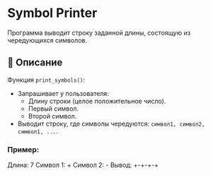 # Symbol Printer

Программа выводит строку заданной длины, состоящую из чередующихся символов.

## 📌 Описание

Функция `print_symbols()`:

- Запрашивает у пользователя:
  - Длину строки (целое положительное число).
  - Первый символ.
  - Второй символ.
- Выводит строку, где символы чередуются: `символ1, символ2, символ1, ...`.

### Пример:

Длина: 7
Символ 1: +
Символ 2: -
Вывод: +-+-+-+
